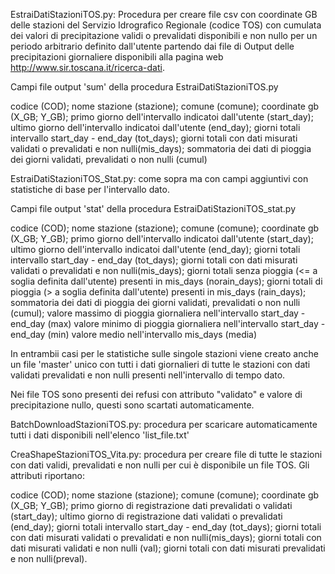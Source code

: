 EstraiDatiStazioniTOS.py: Procedura per creare file csv con coordinate GB delle stazioni del Servizio Idrografico Regionale (codice TOS) con cumulata dei valori di precipitazione validi o prevalidati disponibili e non nullo per un periodo arbitrario definito
dall'utente partendo dai file di Output delle precipitazioni giornaliere disponibili
alla pagina web http://www.sir.toscana.it/ricerca-dati.

Campi file output 'sum' della procedura EstraiDatiStazioniTOS.py

codice (COD);
nome stazione (stazione);
comune (comune);
coordinate gb (X_GB; Y_GB);
primo giorno dell'intervallo indicatoi dall'utente (start_day);
ultimo giorno dell'intervallo indicatoi dall'utente (end_day);
giorni totali intervallo start_day - end_day (tot_days);
giorni totali con dati misurati validati o prevalidati e non nulli(mis_days);
sommatoria dei dati di pioggia dei giorni validati, prevalidati o non nulli (cumul)

EstraiDatiStazioniTOS_Stat.py: come sopra ma con campi aggiuntivi con statistiche di base per l'intervallo dato.

Campi file output 'stat' della procedura EstraiDatiStazioniTOS_stat.py

codice (COD);
nome stazione (stazione);
comune (comune);
coordinate gb (X_GB; Y_GB);
primo giorno dell'intervallo indicatoi dall'utente (start_day);
ultimo giorno dell'intervallo indicatoi dall'utente (end_day);
giorni totali intervallo start_day - end_day (tot_days);
giorni totali con dati misurati validati o prevalidati e non nulli(mis_days);
giorni totali senza pioggia (<= a soglia definita dall'utente) presenti in mis_days (norain_days); 
giorni totali di pioggia (> a soglia definita dall'utente) presenti in mis_days (rain_days); 
sommatoria dei dati di pioggia dei giorni validati, prevalidati o non nulli (cumul);
valore massimo di pioggia giornaliera nell'intervallo start_day - end_day (max)
valore minimo di pioggia giornaliera nell'intervallo start_day - end_day (min)
valore medio nell'intervallo mis_days (media)


In entrambii casi per le statistiche sulle singole stazioni viene creato anche un file 'master' unico con tutti i dati giornalieri di tutte le stazioni con dati validati prevalidati e non nulli presenti nell'intervallo di tempo dato. 

Nei file TOS sono presenti dei refusi con attributo "validato" e valore di precipitazione nullo, questi sono scartati automaticamente.

BatchDownloadStazioniTOS.py: procedura per scaricare automaticamente tutti i dati disponibili nell'elenco 'list_file.txt'

CreaShapeStazioniTOS_Vita.py: procedura per creare file di tutte le stazioni con dati validi, prevalidati e non nulli per cui è disponibile un file TOS. Gli attributi riportano: 

codice (COD);
nome stazione (stazione);
comune (comune);
coordinate gb (X_GB; Y_GB);
primo giorno di registrazione dati prevalidati o validati (start_day);
ultimo giorno di registrazione dati validati o prevalidati (end_day);
giorni totali intervallo start_day - end_day (tot_days);
giorni totali con dati misurati validati o prevalidati e non nulli(mis_days);
giorni totali con dati misurati validati e non nulli (val);
giorni totali con dati misurati prevalidati e non nulli(preval).
